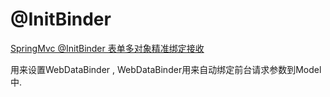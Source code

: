 


# @InitBinder

[SpringMvc @InitBinder 表单多对象精准绑定接收](https://blog.csdn.net/qq_25821067/article/details/75281281)

用来设置WebDataBinder , WebDataBinder用来自动绑定前台请求参数到Model中.

